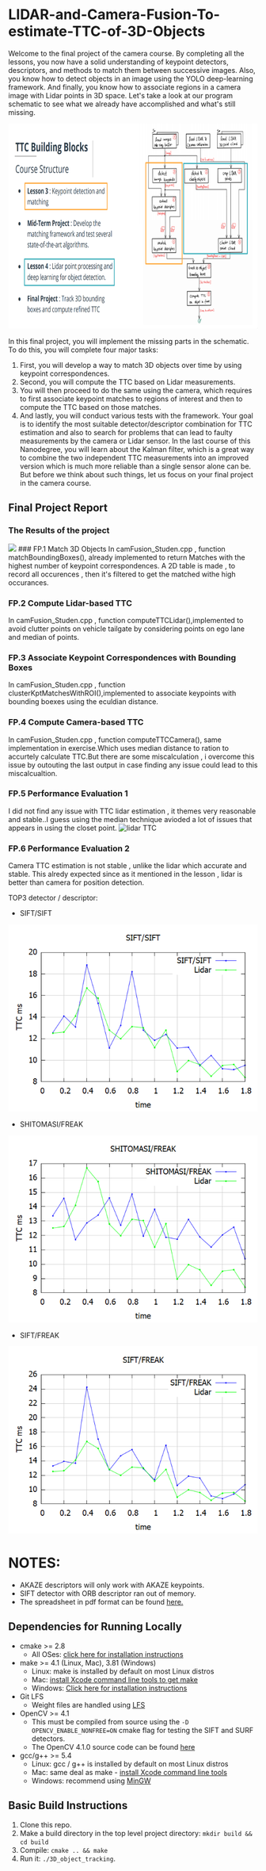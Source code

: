 # LIDAR-and-Camera-Fusion-To-estimate-TTC-of-3D-Objects

Welcome to the final project of the camera course. By completing all the lessons, you now have a solid understanding of keypoint detectors, descriptors, and methods to match them between successive images. Also, you know how to detect objects in an image using the YOLO deep-learning framework. And finally, you know how to associate regions in a camera image with Lidar points in 3D space. Let's take a look at our program schematic to see what we already have accomplished and what's still missing.

<img src="images/course_code_structure.png" width="779" height="414" />

In this final project, you will implement the missing parts in the schematic. To do this, you will complete four major tasks: 
1. First, you will develop a way to match 3D objects over time by using keypoint correspondences. 
2. Second, you will compute the TTC based on Lidar measurements. 
3. You will then proceed to do the same using the camera, which requires to first associate keypoint matches to regions of interest and then to compute the TTC based on those matches. 
4. And lastly, you will conduct various tests with the framework. Your goal is to identify the most suitable detector/descriptor combination for TTC estimation and also to search for problems that can lead to faulty measurements by the camera or Lidar sensor. In the last course of this Nanodegree, you will learn about the Kalman filter, which is a great way to combine the two independent TTC measurements into an improved version which is much more reliable than a single sensor alone can be. But before we think about such things, let us focus on your final project in the camera course.

## Final Project Report
### The Results of the project
<img src="images/TTC.gifpng"/>
### FP.1 Match 3D Objects
In camFusion_Studen.cpp , function matchBoundingBoxes(), already implemented to return Matches with the highest number of keypoint correspondences.
A 2D table is made , to record all occurences , then it's filtered to get the matched withe high occurances.

### FP.2 Compute Lidar-based TTC
In camFusion_Studen.cpp , function computeTTCLidar(),implemented to avoid clutter points on vehicle tailgate by considering points
on ego lane and median of points.

### FP.3 Associate Keypoint Correspondences with Bounding Boxes
In camFusion_Studen.cpp , function clusterKptMatchesWithROI(),implemented to associate keypoints with bounding boexes using the eculdian distance.

### FP.4 Compute Camera-based TTC
In camFusion_Studen.cpp , function computeTTCCamera(), same implementation in exercise.Which uses median distance to ration to accurtely 
calculate TTC.But there are some miscalculation , i overcome this issue by outouting the last output in case finding any issue could lead 
to this miscalcualtion.

### FP.5 Performance Evaluation 1
I did not find any issue with TTC lidar estimation , it themes very reasonable and stable..I guess using the median technique avioded a lot of issues that appears in using the closet point.
![lidar TTC](images/FAST_BRIEF.png)

### FP.6 Performance Evaluation 2
Camera TTC estimation is not stable , unlike the lidar which accurate and stable.
This alredy expected since as it mentioned in the lesson , lidar is better than camera for position detection.


TOP3 detector / descriptor:
- SIFT/SIFT


![SIFT_SIFT](images/SIFT_SIFT.png)

- SHITOMASI/FREAK


![SHITOMASI_FREAK](images/SHITOMASI_FREAK.png)


- SIFT/FREAK

![SIFT/FREAK](images/SIFT_FREAK.png)

# NOTES:
- AKAZE descriptors will only work with AKAZE keypoints.
- SIFT detector with ORB descriptor ran out of memory.
- The spreadsheet in pdf format can be found [here.](https://github.com/m-loay/Sensor-Fusion-Self-Driving-Car/blob/master/SFND_3D_Object_Tracking/Results.pdf)

## Dependencies for Running Locally
* cmake >= 2.8
  * All OSes: [click here for installation instructions](https://cmake.org/install/)
* make >= 4.1 (Linux, Mac), 3.81 (Windows)
  * Linux: make is installed by default on most Linux distros
  * Mac: [install Xcode command line tools to get make](https://developer.apple.com/xcode/features/)
  * Windows: [Click here for installation instructions](http://gnuwin32.sourceforge.net/packages/make.htm)
* Git LFS
  * Weight files are handled using [LFS](https://git-lfs.github.com/)
* OpenCV >= 4.1
  * This must be compiled from source using the `-D OPENCV_ENABLE_NONFREE=ON` cmake flag for testing the SIFT and SURF detectors.
  * The OpenCV 4.1.0 source code can be found [here](https://github.com/opencv/opencv/tree/4.1.0)
* gcc/g++ >= 5.4
  * Linux: gcc / g++ is installed by default on most Linux distros
  * Mac: same deal as make - [install Xcode command line tools](https://developer.apple.com/xcode/features/)
  * Windows: recommend using [MinGW](http://www.mingw.org/)

## Basic Build Instructions

1. Clone this repo.
2. Make a build directory in the top level project directory: `mkdir build && cd build`
3. Compile: `cmake .. && make`
4. Run it: `./3D_object_tracking`.
